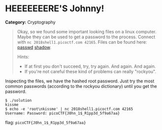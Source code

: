 # HEEEEEEERE'S Johnny!
**Category:** Cryptography
>  Okay, so we found some important looking files on a linux computer. Maybe
>  they can be used to get a password to the process. Connect with `nc
>  2018shell1.picoctf.com 42165`. Files can be found here: 
> [passwd](https://2018shell1.picoctf.com/static/0cae99a3ebd7de5e0547e1ff8da980a0/passwd)
> [shadow](https://2018shell1.picoctf.com/static/0cae99a3ebd7de5e0547e1ff8da980a0/shadow).
>
> Hints:
> - If at first you don't succeed, try, try again. And again. And again.
> - If you're not careful these kind of problems can really "rockyou".

Inspecting the files, we have the hashed root password. Just try the most common
passwords (according to the rockyou dictionary) until you get the password.

	$ ./solution 
	kissme
	$ echo -e 'root\nkissme' | nc 2018shell1.picoctf.com 42165
	Username: Password: picoCTF{J0hn_1$_R1pp3d_5f9a67aa}

flag: `picoCTF{J0hn_1$_R1pp3d_5f9a67aa}`
